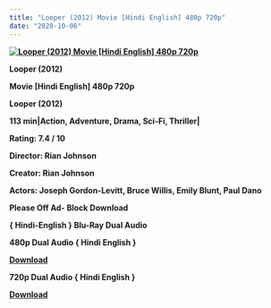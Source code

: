 ```yaml
---
title: "Looper (2012) Movie [Hindi English] 480p 720p"
date: "2020-10-06"
---
```


[**![Looper (2012) Movie [Hindi English] 480p 720p ](https://1.bp.blogspot.com/-2s81yROABqs/Xwmj_IGu-SI/AAAAAAAAD7U/V75TCEfzZXAEYhqO90dxyy0YX71sxJOAQCLcBGAsYHQ/s1600/looterop.jpg "Looper (2012) Movie [Hindi English] 480p 720p ")**](https://1.bp.blogspot.com/-2s81yROABqs/Xwmj_IGu-SI/AAAAAAAAD7U/V75TCEfzZXAEYhqO90dxyy0YX71sxJOAQCLcBGAsYHQ/s1600/looterop.jpg)

 **Looper (2012)**

**Movie \[Hindi English\] 480p 720p** 

 **Looper (2012)**

**113 min|Action, Adventure, Drama, Sci-Fi, Thriller|**

**Rating: 7.4 / 10** 

**Director: Rian Johnson**

**Creator: Rian Johnson**

**Actors: Joseph Gordon-Levitt, Bruce Willis, Emily Blunt, Paul Dano**

**Please Off Ad- Block Download**

**{ Hindi-English } Blu-Ray Dual Audio**

**480p Dual Audio { Hindi English }**

[**Download**](https://zee.gl/juDyv5)

**720p Dual Audio { Hindi English }**

[**Download**](https://zee.gl/HLpo)
